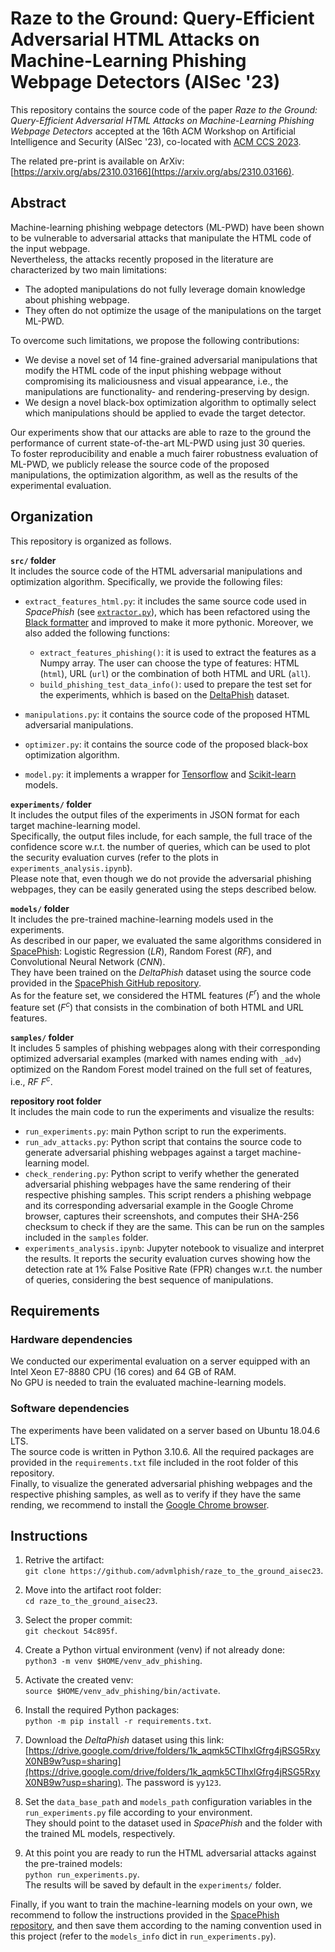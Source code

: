 # Raze to the Ground: Query-Efficient Adversarial HTML Attacks on Machine-Learning Phishing Webpage Detectors (AISec '23)

This repository contains the source code of the paper _Raze to the Ground: Query-Efficient Adversarial HTML Attacks on Machine-Learning Phishing Webpage Detectors_ accepted
at the 16th ACM Workshop on Artificial Intelligence and Security (AISec '23), co-located with [ACM CCS 2023](https://www.sigsac.org/ccs/CCS2023/).  

The related pre-print is available on ArXiv: [https://arxiv.org/abs/2310.03166](https://arxiv.org/abs/2310.03166).


## Abstract
Machine-learning phishing webpage detectors (ML-PWD) have been shown to be vulnerable to adversarial attacks that manipulate the HTML code of the input webpage.  
Nevertheless, the attacks recently proposed in the literature are characterized by two main limitations:
* The adopted manipulations do not fully leverage domain knowledge about phishing webpage.
* They often do not optimize the usage of the manipulations on the target ML-PWD.

To overcome such limitations, we propose the following contributions:
* We devise a novel set of 14 fine-grained adversarial manipulations that modify the HTML code of the input phishing webpage without compromising its maliciousness and visual appearance, i.e., the manipulations are functionality- and rendering-preserving by design.
* We design a novel black-box optimization algorithm to optimally select which manipulations should be applied to evade the target detector.

Our experiments show that our attacks are able to raze to the ground the performance of current state-of-the-art ML-PWD using just 30 queries.  
To foster reproducibility and enable a much fairer robustness evaluation of ML-PWD, we publicly release the source code of the proposed manipulations, the optimization algorithm, as well as the results of the experimental evaluation.


## Organization
This repository is organized as follows.

**`src/` folder**  
It includes the source code of the HTML adversarial manipulations and optimization algorithm.
Specifically, we provide the following files:  
* `extract_features_html.py`: it includes the same source code used in _SpacePhish_ (see [`extractor.py`](https://github.com/hihey54/acsac22_spacephish/blob/99fe25e4dca1bdc7ccebece78db325955f5f532f/preprocessing_folder/extractor.py)), which has been refactored using the [Black formatter](https://black.readthedocs.io/en/stable/) and improved to make it more pythonic. Moreover, we also added the following functions:
   * `extract_features_phishing()`: it is used to extract the features as a Numpy array. The user can choose the type of features: HTML (`html`), URL (`url`) or the combination of both HTML and URL (`all`).
   * `build_phishing_test_data_info()`: used to prepare the test set for the experiments, whhich is based on the [DeltaPhish](https://link.springer.com/chapter/10.1007/978-3-319-66402-6_22) dataset.

* `manipulations.py`: it contains the source code of the proposed HTML adversarial manipulations.

* `optimizer.py`: it contains the source code of the proposed black-box optimization algorithm.

* `model.py`: it implements a wrapper for [Tensorflow](https://www.tensorflow.org) and [Scikit-learn](https://scikit-learn.org/stable/) models.

**`experiments/` folder**  
It includes the output files of the experiments in JSON format for each target machine-learning model.  
Specifically, the output files include, for each sample, the full trace of the confidence score w.r.t. the number of queries, which can be used to plot the security evaluation curves (refer to the plots in `experiments_analysis.ipynb`).  
Please note that, even though we do not provide the adversarial phishing webpages, they can be easily generated using the steps described below.

**`models/` folder**  
It includes the pre-trained machine-learning models used in the experiments.  
As described in our paper, we evaluated the same algorithms considered in [SpacePhish](https://dl.acm.org/doi/abs/10.1145/3564625.3567980): Logistic Regression ($LR$), Random Forest ($RF$), and Convolutional Neural Network ($CNN$).  
They have been trained on the _DeltaPhish_ dataset using the source code provided in the [SpacePhish GitHub repository](https://github.com/hihey54/acsac22_spacephish/tree/99fe25e4dca1bdc7ccebece78db325955f5f532f).  
As for the feature set, we considered the HTML features ($F^r$) and the whole feature set ($F^c$) that consists in the combination of both HTML and URL features.

**`samples/` folder**  
It includes 5 samples of phishing webpages along with their corresponding optimized adversarial examples (marked with names ending with `_adv`) optimized on the Random Forest model trained on the full set of features, i.e., $RF$  $F^c$.

**repository root folder**  
It includes the main code to run the experiments and visualize the results:

* `run_experiments.py`: main Python script to run the experiments.
* `run_adv_attacks.py`: Python script that contains the source code to generate adversarial phishing webpages against a target machine-learning model.
* `check_rendering.py`: Python script to verify whether the generated adversarial phishing webpages have the same rendering of their respective phishing samples.
  This script renders a phishing webpage and its corresponding adversarial example in the Google Chrome browser, captures their screenshots, and computes their SHA-256 checksum to check if they are the same.
  This can be run on the samples included in the `samples` folder.
* `experiments_analysis.ipynb`: Jupyter notebook to visualize and interpret the results. It reports the security evaluation curves showing how the detection rate at 1% False Positive Rate (FPR) changes w.r.t. the number of queries, considering the best sequence of manipulations.


## Requirements

### Hardware dependencies
We conducted our experimental evaluation on a server equipped with an Intel Xeon E7-8880 CPU (16 cores) and 64 GB of RAM.  
No GPU is needed to train the evaluated machine-learning models.

### Software dependencies
The experiments have been validated on a server based on Ubuntu 18.04.6 LTS.  
The source code is written in Python 3.10.6. All the required packages are provided in the `requirements.txt` file included in the root folder of this repository.  
Finally, to visualize the generated adversarial phishing webpages and the respective phishing samples, as well as to verify if they have the same rending, we recommend to install the [Google Chrome browser](https://www.google.com/chrome/).


## Instructions

1. Retrive the artifact:  
`git clone https://github.com/advmlphish/raze_to_the_ground_aisec23`.

2. Move into the artifact root folder:  
`cd raze_to_the_ground_aisec23`.

3. Select the proper commit:  
`git checkout 54c895f`.

4. Create a Python virtual environment (venv) if not already done:  
`python3 -m venv $HOME/venv_adv_phishing`.

5. Activate the created venv:  
`source $HOME/venv_adv_phishing/bin/activate`.

6. Install the required Python packages:  
`python -m pip install -r requirements.txt`.

7. Download the _DeltaPhish_ dataset using this link: [https://drive.google.com/drive/folders/1k_aqmk5CTlhxlGfrg4jRSG5RxyX0NB9w?usp=sharing](https://drive.google.com/drive/folders/1k_aqmk5CTlhxlGfrg4jRSG5RxyX0NB9w?usp=sharing). The password is `yy123`.
 
8. Set the `data_base_path` and `models_path` configuration variables in the `run_experiments.py` file according to your environment.  
They should point to the dataset used in _SpacePhish_ and the folder with the trained ML models, respectively.  

9. At this point you are ready to run the HTML adversarial attacks against the pre-trained models:  
`python run_experiments.py`.  
The results will be saved by default in the `experiments/` folder.

Finally, if you want to train the machine-learning models on your own, we recommend to follow the instructions provided in the [SpacePhish repository](https://github.com/hihey54/acsac22_spacephish/tree/99fe25e4dca1bdc7ccebece78db325955f5f532f), and then save them according to the naming convention used in this project (refer to the `models_info` dict in `run_experiments.py`).
